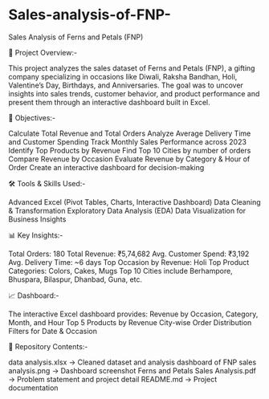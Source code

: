 # Sales-analysis-of-FNP-
Sales Analysis of Ferns and Petals (FNP)

📌 Project Overview:-

This project analyzes the sales dataset of Ferns and Petals (FNP), a gifting company specializing in occasions like Diwali, Raksha Bandhan, Holi, Valentine’s Day, Birthdays, and Anniversaries. The goal was to uncover insights into sales trends, customer behavior, and product performance and present them through an interactive dashboard built in Excel.

🎯 Objectives:-

Calculate Total Revenue and Total Orders
Analyze Average Delivery Time and Customer Spending
Track Monthly Sales Performance across 2023
Identify Top Products by Revenue
Find Top 10 Cities by number of orders
Compare Revenue by Occasion
Evaluate Revenue by Category & Hour of Order
Create an interactive dashboard for decision-making

🛠️ Tools & Skills Used:-

Advanced Excel (Pivot Tables, Charts, Interactive Dashboard)
Data Cleaning & Transformation
Exploratory Data Analysis (EDA)
Data Visualization for Business Insights

📊 Key Insights:-

Total Orders: 180
Total Revenue: ₹5,74,682
Avg. Customer Spend: ₹3,192
Avg. Delivery Time: ~6 days
Top Occasion by Revenue: Holi
Top Product Categories: Colors, Cakes, Mugs
Top 10 Cities include Berhampore, Bhuspara, Bilaspur, Dhanbad, Guna, etc.

📈 Dashboard:-

The interactive Excel dashboard provides:
Revenue by Occasion, Category, Month, and Hour
Top 5 Products by Revenue
City-wise Order Distribution
Filters for Date & Occasion

📂 Repository Contents:-

data analysis.xlsx → Cleaned dataset and analysis
dashboard of FNP sales analysis.png → Dashboard screenshot
Ferns and Petals Sales Analysis.pdf → Problem statement and project detail
README.md → Project documentation
